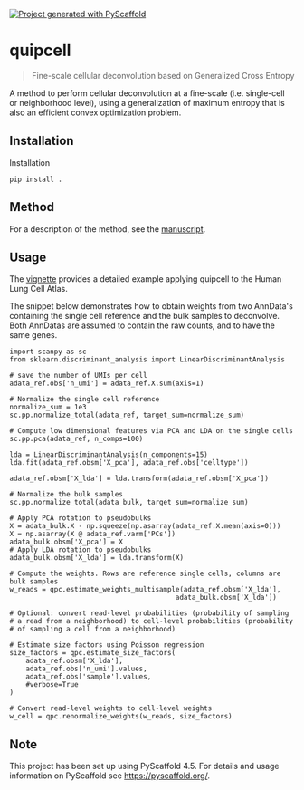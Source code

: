 <!-- These are examples of badges you might want to add to your README:
     please update the URLs accordingly

[![Built Status](https://api.cirrus-ci.com/github/<USER>/quipcell.svg?branch=main)](https://cirrus-ci.com/github/<USER>/quipcell)
[![ReadTheDocs](https://readthedocs.org/projects/quipcell/badge/?version=latest)](https://quipcell.readthedocs.io/en/stable/)
[![PyPI-Server](https://img.shields.io/pypi/v/quipcell.svg)](https://pypi.org/project/quipcell/)
-->

[![Project generated with PyScaffold](https://img.shields.io/badge/-PyScaffold-005CA0?logo=pyscaffold)](https://pyscaffold.org/)

# quipcell

> Fine-scale cellular deconvolution based on Generalized Cross Entropy

A method to perform cellular deconvolution at a fine-scale
(i.e. single-cell or neighborhood level), using a generalization of
maximum entropy that is also an efficient convex optimization problem.

## Installation

Installation

```
pip install .
```

## Method

For a description of the method, see the
[manuscript](***REMOVED***).

## Usage

The [vignette](vignette/vignette.ipynb) provides a detailed example
applying quipcell to the Human Lung Cell Atlas.

The snippet below demonstrates how to obtain weights from two
AnnData's containing the single cell reference and the bulk samples to
deconvolve. Both AnnDatas are assumed to contain the raw counts, and
to have the same genes.

```{python}
import scanpy as sc
from sklearn.discriminant_analysis import LinearDiscriminantAnalysis

# save the number of UMIs per cell
adata_ref.obs['n_umi'] = adata_ref.X.sum(axis=1)

# Normalize the single cell reference
normalize_sum = 1e3
sc.pp.normalize_total(adata_ref, target_sum=normalize_sum)

# Compute low dimensional features via PCA and LDA on the single cells
sc.pp.pca(adata_ref, n_comps=100)

lda = LinearDiscriminantAnalysis(n_components=15)
lda.fit(adata_ref.obsm['X_pca'], adata_ref.obs['celltype'])

adata_ref.obsm['X_lda'] = lda.transform(adata_ref.obsm['X_pca'])

# Normalize the bulk samples
sc.pp.normalize_total(adata_bulk, target_sum=normalize_sum)

# Apply PCA rotation to pseudobulks
X = adata_bulk.X - np.squeeze(np.asarray(adata_ref.X.mean(axis=0)))
X = np.asarray(X @ adata_ref.varm['PCs'])
adata_bulk.obsm['X_pca'] = X
# Apply LDA rotation to pseudobulks
adata_bulk.obsm['X_lda'] = lda.transform(X)

# Compute the weights. Rows are reference single cells, columns are bulk samples
w_reads = qpc.estimate_weights_multisample(adata_ref.obsm['X_lda'],
                                         adata_bulk.obsm['X_lda'])

# Optional: convert read-level probabilities (probability of sampling
# a read from a neighborhood) to cell-level probabilities (probability
# of sampling a cell from a neighborhood)

# Estimate size factors using Poisson regression
size_factors = qpc.estimate_size_factors(
    adata_ref.obsm['X_lda'],
    adata_ref.obs['n_umi'].values,
    adata_ref.obs['sample'].values,
    #verbose=True
)

# Convert read-level weights to cell-level weights
w_cell = qpc.renormalize_weights(w_reads, size_factors)
```

<!-- pyscaffold-notes -->

## Note

This project has been set up using PyScaffold 4.5. For details and usage
information on PyScaffold see https://pyscaffold.org/.
